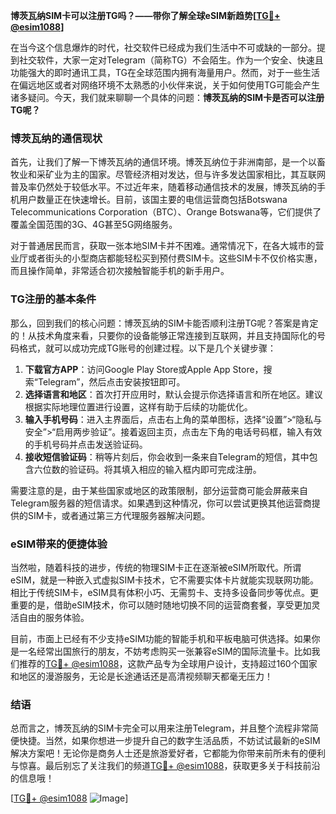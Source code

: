 **博茨瓦纳SIM卡可以注册TG吗？——带你了解全球eSIM新趋势[[TG💪+ @esim1088](https://t.me/s/esim1088)]**

在当今这个信息爆炸的时代，社交软件已经成为我们生活中不可或缺的一部分。提到社交软件，大家一定对Telegram（简称TG）不会陌生。作为一个安全、快速且功能强大的即时通讯工具，TG在全球范围内拥有海量用户。然而，对于一些生活在偏远地区或者对网络环境不太熟悉的小伙伴来说，关于如何使用TG可能会产生诸多疑问。今天，我们就来聊聊一个具体的问题：**博茨瓦纳的SIM卡是否可以注册TG呢？**

### 博茨瓦纳的通信现状

首先，让我们了解一下博茨瓦纳的通信环境。博茨瓦纳位于非洲南部，是一个以畜牧业和采矿业为主的国家。尽管经济相对发达，但与许多发达国家相比，其互联网普及率仍然处于较低水平。不过近年来，随着移动通信技术的发展，博茨瓦纳的手机用户数量正在快速增长。目前，该国主要的电信运营商包括Botswana Telecommunications Corporation（BTC）、Orange Botswana等，它们提供了覆盖全国范围的3G、4G甚至5G网络服务。

对于普通居民而言，获取一张本地SIM卡并不困难。通常情况下，在各大城市的营业厅或者街头的小型商店都能轻松买到预付费SIM卡。这些SIM卡不仅价格实惠，而且操作简单，非常适合初次接触智能手机的新手用户。

### TG注册的基本条件

那么，回到我们的核心问题：博茨瓦纳的SIM卡能否顺利注册TG呢？答案是肯定的！从技术角度来看，只要你的设备能够正常连接到互联网，并且支持国际化的号码格式，就可以成功完成TG账号的创建过程。以下是几个关键步骤：

1. **下载官方APP**：访问Google Play Store或Apple App Store，搜索“Telegram”，然后点击安装按钮即可。
2. **选择语言和地区**：首次打开应用时，默认会提示你选择语言和所在地区。建议根据实际地理位置进行设置，这样有助于后续的功能优化。
3. **输入手机号码**：进入主界面后，点击右上角的菜单图标，选择“设置”>“隐私与安全”>“启用两步验证”。接着返回主页，点击左下角的电话号码框，输入有效的手机号码并点击发送验证码。
4. **接收短信验证码**：稍等片刻后，你会收到一条来自Telegram的短信，其中包含六位数的验证码。将其填入相应的输入框内即可完成注册。

需要注意的是，由于某些国家或地区的政策限制，部分运营商可能会屏蔽来自Telegram服务器的短信请求。如果遇到这种情况，你可以尝试更换其他运营商提供的SIM卡，或者通过第三方代理服务器解决问题。

### eSIM带来的便捷体验

当然啦，随着科技的进步，传统的物理SIM卡正在逐渐被eSIM所取代。所谓eSIM，就是一种嵌入式虚拟SIM卡技术，它不需要实体卡片就能实现联网功能。相比于传统SIM卡，eSIM具有体积小巧、无需剪卡、支持多设备同步等优点。更重要的是，借助eSIM技术，你可以随时随地切换不同的运营商套餐，享受更加灵活自由的服务体验。

目前，市面上已经有不少支持eSIM功能的智能手机和平板电脑可供选择。如果你是一名经常出国旅行的朋友，不妨考虑购买一张兼容eSIM的国际流量卡。比如我们推荐的[TG💪+ @esim1088](https://t.me/s/esim1088)，这款产品专为全球用户设计，支持超过160个国家和地区的漫游服务，无论是长途通话还是高清视频聊天都毫无压力！

### 结语

总而言之，博茨瓦纳的SIM卡完全可以用来注册Telegram，并且整个流程非常简便快捷。当然，如果你想进一步提升自己的数字生活品质，不妨试试最新的eSIM解决方案吧！无论你是商务人士还是旅游爱好者，它都能为你带来前所未有的便利与惊喜。最后别忘了关注我们的频道[TG💪+ @esim1088](https://t.me/s/esim1088)，获取更多关于科技前沿的信息哦！

[[TG💪+ @esim1088](https://t.me/s/esim1088) ![Image](https://i.postimg.cc/4NQfJmqS/Snipaste-2025-05-13-00-14-12.png)]
